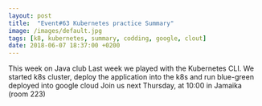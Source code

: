 ```yaml
---
layout: post
title:  "Event#63 Kubernetes practice Summary"
image: /images/default.jpg
tags: [k8, kubernetes, summary, codding, google, clout]
date: 2018-06-07 18:37:00 +0200
---
```


This week on Java club Last week we played with the Kubernetes CLI. We started k8s cluster, deploy the application into the k8s and run blue-green deployed into google cloud []()
Join us next Thursday, at 10:00 in Jamaika (room 223)